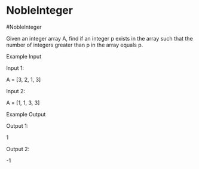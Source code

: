 # NobleInteger


#NobleInteger

Given an integer array A, find if an integer p exists in the array such that the number of integers greater than p in the array equals p.

Example Input

Input 1:

A = [3, 2, 1, 3]

Input 2:

A = [1, 1, 3, 3]


Example Output

Output 1:

1

Output 2:

-1
